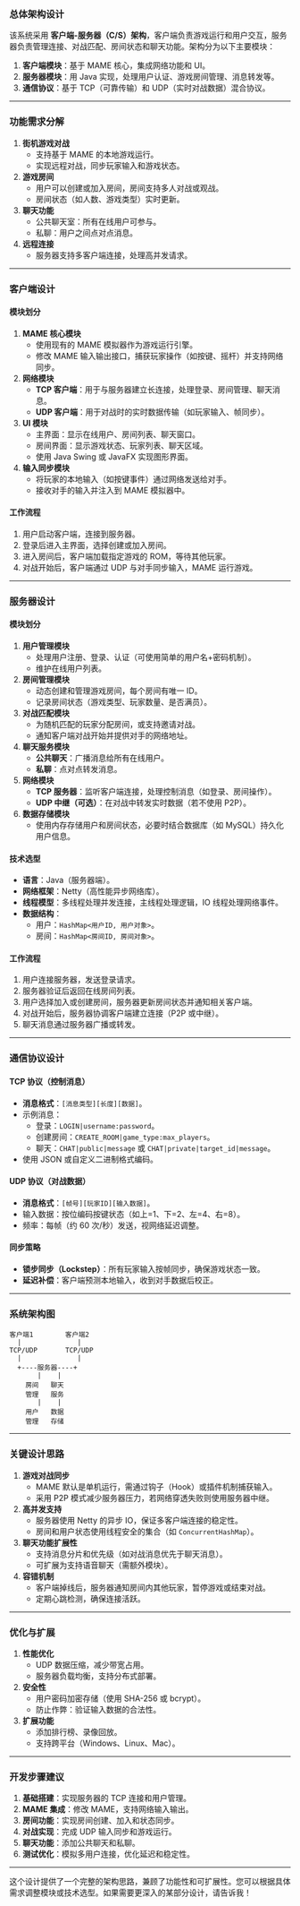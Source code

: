 
### **总体架构设计**
该系统采用 **客户端-服务器（C/S）架构**，客户端负责游戏运行和用户交互，服务器负责管理连接、对战匹配、房间状态和聊天功能。架构分为以下主要模块：
1. **客户端模块**：基于 MAME 核心，集成网络功能和 UI。
2. **服务器模块**：用 Java 实现，处理用户认证、游戏房间管理、消息转发等。
3. **通信协议**：基于 TCP（可靠传输）和 UDP（实时对战数据）混合协议。

---

### **功能需求分解**
1. **街机游戏对战**
   - 支持基于 MAME 的本地游戏运行。
   - 实现远程对战，同步玩家输入和游戏状态。
2. **游戏房间**
   - 用户可以创建或加入房间，房间支持多人对战或观战。
   - 房间状态（如人数、游戏类型）实时更新。
3. **聊天功能**
   - 公共聊天室：所有在线用户可参与。
   - 私聊：用户之间点对点消息。
4. **远程连接**
   - 服务器支持多客户端连接，处理高并发请求。

---

### **客户端设计**
#### **模块划分**
1. **MAME 核心模块**
   - 使用现有的 MAME 模拟器作为游戏运行引擎。
   - 修改 MAME 输入输出接口，捕获玩家操作（如按键、摇杆）并支持网络同步。
2. **网络模块**
   - **TCP 客户端**：用于与服务器建立长连接，处理登录、房间管理、聊天消息。
   - **UDP 客户端**：用于对战时的实时数据传输（如玩家输入、帧同步）。
3. **UI 模块**
   - 主界面：显示在线用户、房间列表、聊天窗口。
   - 房间界面：显示游戏状态、玩家列表、聊天区域。
   - 使用 Java Swing 或 JavaFX 实现图形界面。
4. **输入同步模块**
   - 将玩家的本地输入（如按键事件）通过网络发送给对手。
   - 接收对手的输入并注入到 MAME 模拟器中。

#### **工作流程**
1. 用户启动客户端，连接到服务器。
2. 登录后进入主界面，选择创建或加入房间。
3. 进入房间后，客户端加载指定游戏的 ROM，等待其他玩家。
4. 对战开始后，客户端通过 UDP 与对手同步输入，MAME 运行游戏。

---

### **服务器设计**
#### **模块划分**
1. **用户管理模块**
   - 处理用户注册、登录、认证（可使用简单的用户名+密码机制）。
   - 维护在线用户列表。
2. **房间管理模块**
   - 动态创建和管理游戏房间，每个房间有唯一 ID。
   - 记录房间状态（游戏类型、玩家数量、是否满员）。
3. **对战匹配模块**
   - 为随机匹配的玩家分配房间，或支持邀请对战。
   - 通知客户端对战开始并提供对手的网络地址。
4. **聊天服务模块**
   - **公共聊天**：广播消息给所有在线用户。
   - **私聊**：点对点转发消息。
5. **网络模块**
   - **TCP 服务器**：监听客户端连接，处理控制消息（如登录、房间操作）。
   - **UDP 中继（可选）**：在对战中转发实时数据（若不使用 P2P）。
6. **数据存储模块**
   - 使用内存存储用户和房间状态，必要时结合数据库（如 MySQL）持久化用户信息。

#### **技术选型**
- **语言**：Java（服务器端）。
- **网络框架**：Netty（高性能异步网络库）。
- **线程模型**：多线程处理并发连接，主线程处理逻辑，IO 线程处理网络事件。
- **数据结构**：
  - 用户：`HashMap<用户ID, 用户对象>`。
  - 房间：`HashMap<房间ID, 房间对象>`。

#### **工作流程**
1. 用户连接服务器，发送登录请求。
2. 服务器验证后返回在线房间列表。
3. 用户选择加入或创建房间，服务器更新房间状态并通知相关客户端。
4. 对战开始后，服务器协调客户端建立连接（P2P 或中继）。
5. 聊天消息通过服务器广播或转发。

---

### **通信协议设计**
#### **TCP 协议（控制消息）**
- **消息格式**：`[消息类型][长度][数据]`。
- 示例消息：
  - 登录：`LOGIN|username:password`。
  - 创建房间：`CREATE_ROOM|game_type:max_players`。
  - 聊天：`CHAT|public|message` 或 `CHAT|private|target_id|message`。
- 使用 JSON 或自定义二进制格式编码。

#### **UDP 协议（对战数据）**
- **消息格式**：`[帧号][玩家ID][输入数据]`。
- 输入数据：按位编码按键状态（如上=1、下=2、左=4、右=8）。
- 频率：每帧（约 60 次/秒）发送，视网络延迟调整。

#### **同步策略**
- **锁步同步（Lockstep）**：所有玩家输入按帧同步，确保游戏状态一致。
- **延迟补偿**：客户端预测本地输入，收到对手数据后校正。

---

### **系统架构图**
```
客户端1        客户端2
  |              |
TCP/UDP       TCP/UDP
  |              |
  +----服务器----+
       |    |
    房间   聊天
    管理   服务
       |    |
    用户   数据
    管理   存储
```

---

### **关键设计思路**
1. **游戏对战同步**
   - MAME 默认是单机运行，需通过钩子（Hook）或插件机制捕获输入。
   - 采用 P2P 模式减少服务器压力，若网络穿透失败则使用服务器中继。
2. **高并发支持**
   - 服务器使用 Netty 的异步 IO，保证多客户端连接的稳定性。
   - 房间和用户状态使用线程安全的集合（如 `ConcurrentHashMap`）。
3. **聊天功能扩展性**
   - 支持消息分片和优先级（如对战消息优先于聊天消息）。
   - 可扩展为支持语音聊天（需额外模块）。
4. **容错机制**
   - 客户端掉线后，服务器通知房间内其他玩家，暂停游戏或结束对战。
   - 定期心跳检测，确保连接活跃。

---

### **优化与扩展**
1. **性能优化**
   - UDP 数据压缩，减少带宽占用。
   - 服务器负载均衡，支持分布式部署。
2. **安全性**
   - 用户密码加密存储（使用 SHA-256 或 bcrypt）。
   - 防止作弊：验证输入数据的合法性。
3. **扩展功能**
   - 添加排行榜、录像回放。
   - 支持跨平台（Windows、Linux、Mac）。

---

### **开发步骤建议**
1. **基础搭建**：实现服务器的 TCP 连接和用户管理。
2. **MAME 集成**：修改 MAME，支持网络输入输出。
3. **房间功能**：实现房间创建、加入和状态同步。
4. **对战实现**：完成 UDP 输入同步和游戏运行。
5. **聊天功能**：添加公共聊天和私聊。
6. **测试优化**：模拟多用户连接，优化延迟和稳定性。

---

这个设计提供了一个完整的架构思路，兼顾了功能性和可扩展性。您可以根据具体需求调整模块或技术选型。如果需要更深入的某部分设计，请告诉我！